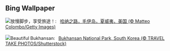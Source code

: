 ## Bing Wallpaper
![](https://www.bing.com/th?id=OHR.HanaHighway_ZH-CN8601588011_UHD.jpg&w=1000)放慢脚步，享受旅途！:&nbsp;&ensp;[哈纳之路，毛伊岛，夏威夷，美国 (© Matteo Colombo/Getty Images)](https://www.bing.com/th?id=OHR.HanaHighway_ZH-CN8601588011_UHD.jpg)
<br><br/>
![](https://www.bing.com/th?id=OHR.BukhansanSeoul_EN-US0422922586_UHD.jpg&w=1000)Beautiful Bukhansan:&nbsp;&ensp;[Bukhansan National Park, South Korea (© TRAVEL TAKE PHOTOS/Shutterstock)](https://www.bing.com/th?id=OHR.BukhansanSeoul_EN-US0422922586_UHD.jpg)
<br><br/>
